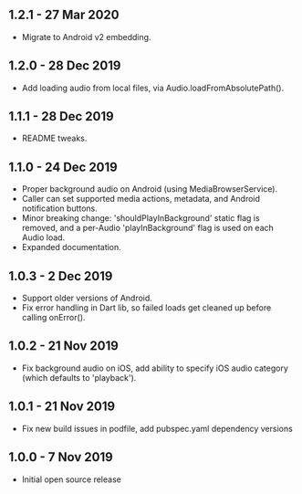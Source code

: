 ## 1.2.1 - 27 Mar 2020
  * Migrate to Android v2 embedding.

## 1.2.0 - 28 Dec 2019
  * Add loading audio from local files, via Audio.loadFromAbsolutePath().

## 1.1.1 - 28 Dec 2019
  * README tweaks.

## 1.1.0 - 24 Dec 2019
  * Proper background audio on Android (using MediaBrowserService).
  * Caller can set supported media actions, metadata, and Android notification buttons.
  * Minor breaking change: 'shouldPlayInBackground' static flag is removed, and a per-Audio 'playInBackground' flag is
    used on each Audio load.
  * Expanded documentation.

## 1.0.3 - 2 Dec 2019

  * Support older versions of Android.
  * Fix error handling in Dart lib, so failed loads get cleaned up before calling onError().

## 1.0.2 - 21 Nov 2019

  * Fix background audio on iOS, add ability to specify iOS audio category (which defaults to 'playback').

## 1.0.1 - 21 Nov 2019

  * Fix new build issues in podfile, add pubspec.yaml dependency versions

## 1.0.0 - 7 Nov 2019

  * Initial open source release

